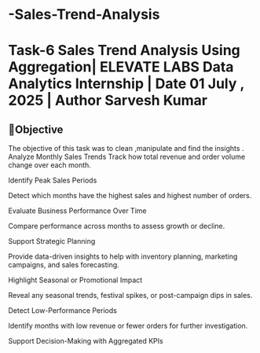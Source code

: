 # -Sales-Trend-Analysis
# Task-6 Sales Trend Analysis Using Aggregation| ELEVATE LABS Data Analytics Internship | Date 01 July , 2025 | Author Sarvesh Kumar
## 📝Objective
The objective of this task was to clean ,manipulate and find the insights .
Analyze Monthly Sales Trends
Track how total revenue and order volume change over each month.

Identify Peak Sales Periods

Detect which months have the highest sales and highest number of orders.

Evaluate Business Performance Over Time

Compare performance across months to assess growth or decline.

Support Strategic Planning

Provide data-driven insights to help with inventory planning, marketing campaigns, and sales forecasting.

Highlight Seasonal or Promotional Impact

Reveal any seasonal trends, festival spikes, or post-campaign dips in sales.

Detect Low-Performance Periods

Identify months with low revenue or fewer orders for further investigation.

Support Decision-Making with Aggregated KPIs
